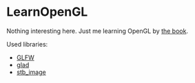 # LearnOpenGL

Nothing interesting here. Just me learning OpenGL by [the book](https://learnopengl.com/).

Used libraries:
* [GLFW](https://www.glfw.org/download.html)
* [glad](https://glad.dav1d.de/)
* [stb_image](https://github.com/nothings/stb/blob/master/stb_image.h)

